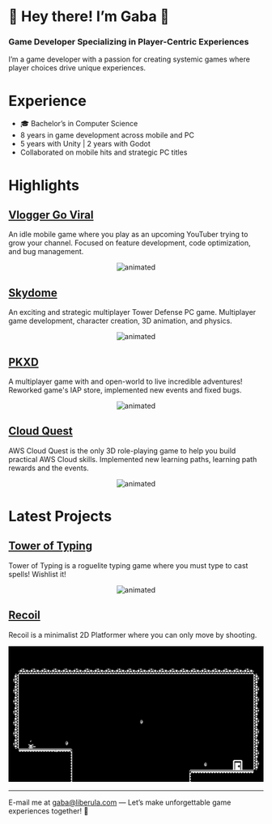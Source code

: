 # 👾 Hey there! I’m Gaba 👾
### Game Developer Specializing in Player-Centric Experiences

I’m a game developer with a passion for creating systemic games where player choices drive unique experiences.

# Experience  
- 🎓 Bachelor’s in Computer Science  
- 8 years in game development across mobile and PC  
- 5 years with Unity | 2 years with Godot  
- Collaborated on mobile hits and strategic PC titles

# Highlights

## [Vlogger Go Viral](https://play.google.com/store/apps/details?id=br.com.tapps.vloggergoviral&hl=en)
An idle mobile game where you play as an upcoming YouTuber trying to grow your channel.
Focused on feature development, code optimization, and bug management.

<p align="center">
  <img src="gifs/vloggergoviral.gif" alt="animated" />
</p>


## [Skydome](https://store.steampowered.com/app/708550/Skydome/)
An exciting and strategic multiplayer Tower Defense PC game.
Multiplayer game development, character creation, 3D animation, and physics.

<p align="center">
  <img src="gifs/skydome.gif" alt="animated" />
</p>

## [PKXD](https://play.google.com/store/apps/details?id=com.movile.playkids.pkxd&hl=pt)
A multiplayer game with and open-world to live incredible adventures!
Reworked game's IAP store, implemented new events and fixed bugs.

<p align="center">
  <img src="gifs/pkxd.gif" alt="animated" />
</p>


## [Cloud Quest](https://aws.amazon.com/training/digital/aws-cloud-quest/)
AWS Cloud Quest is the only 3D role-playing game to help you build practical AWS Cloud skills.
Implemented new learning paths, learning path rewards and the events.

<p align="center">
  <img src="gifs/cloud_quest.gif" alt="animated" />
</p>

# Latest Projects

## [Tower of Typing](https://store.steampowered.com/app/2976070/Tower_of_Typing/)
Tower of Typing is a roguelite typing game where you must type to cast spells! Wishlist it!

<p align="center">
  <img src="gifs/tower_of_typing.gif" alt="animated" />
</p>

## [Recoil](https://store.steampowered.com/app/1949570/Recoil/)
Recoil is a minimalist 2D Platformer where you can only move by shooting.

<p align="center">
  <img src="gifs/recoil.gif" alt="animated" />
</p>

---  
E-mail me at [gaba@liberula.com](mailto:gaba@liberula.com) — Let’s make unforgettable game experiences together! 🚀
